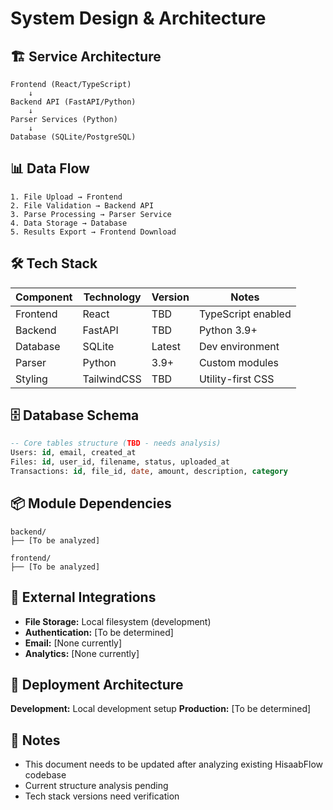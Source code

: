 # System Design & Architecture

## 🏗️ Service Architecture
```
Frontend (React/TypeScript)
    ↓
Backend API (FastAPI/Python)
    ↓
Parser Services (Python)
    ↓
Database (SQLite/PostgreSQL)
```

## 📊 Data Flow
```
1. File Upload → Frontend
2. File Validation → Backend API
3. Parse Processing → Parser Service
4. Data Storage → Database
5. Results Export → Frontend Download
```

## 🛠️ Tech Stack
| Component | Technology | Version | Notes |
|-----------|------------|---------|-------|
| Frontend | React | TBD | TypeScript enabled |
| Backend | FastAPI | TBD | Python 3.9+ |
| Database | SQLite | Latest | Dev environment |
| Parser | Python | 3.9+ | Custom modules |
| Styling | TailwindCSS | TBD | Utility-first CSS |

## 🗄️ Database Schema
```sql
-- Core tables structure (TBD - needs analysis)
Users: id, email, created_at
Files: id, user_id, filename, status, uploaded_at  
Transactions: id, file_id, date, amount, description, category
```

## 📦 Module Dependencies
```
backend/
├── [To be analyzed]

frontend/
├── [To be analyzed]
```

## 🔌 External Integrations
- **File Storage:** Local filesystem (development)
- **Authentication:** [To be determined]
- **Email:** [None currently]
- **Analytics:** [None currently]

## 🚀 Deployment Architecture
**Development:** Local development setup
**Production:** [To be determined]

## 📝 Notes
- This document needs to be updated after analyzing existing HisaabFlow codebase
- Current structure analysis pending
- Tech stack versions need verification
